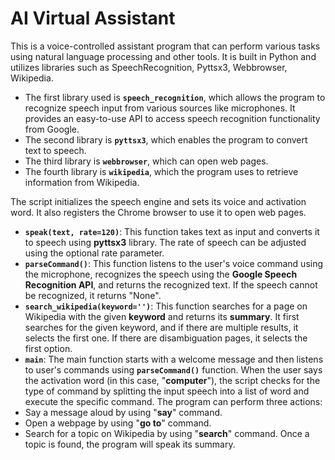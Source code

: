 # AI Virtual Assistant

This is a voice-controlled assistant program that can perform various tasks using natural language processing and other tools. It is built in Python and utilizes libraries such as SpeechRecognition, Pyttsx3, Webbrowser, Wikipedia.

- The first library used is **`speech_recognition`**, which allows the program to recognize speech input from various sources like microphones. It provides an easy-to-use API to access speech recognition functionality from Google.
- The second library is **`pyttsx3`**, which enables the program to convert text to speech.
- The third library is **`webbrowser`**, which can open web pages.
- The fourth library is **`wikipedia`**, which the program uses to retrieve information from Wikipedia.

The script initializes the speech engine and sets its voice and activation word. It also registers the Chrome browser to use it to open web pages.

- **`speak(text, rate=120)`**: This function takes text as input and converts it to speech using **pyttsx3** library. The rate of speech can be adjusted using the optional rate parameter.
- **`parseCommand()`**: This function listens to the user's voice command using the microphone, recognizes the speech using the **Google Speech Recognition API**, and returns the recognized text. If the speech cannot be recognized, it returns "None".
- **`search_wikipedia(keyword='')`**: This function searches for a page on Wikipedia with the given **keyword** and returns its **summary**. It first searches for the given keyword, and if there are multiple results, it selects the first one. If there are disambiguation pages, it selects the first option.
- **`main`**: The main function starts with a welcome message and then listens to user's commands using **`parseCommand()`** function. When the user says the activation word (in this case, "**computer**"), the script checks for the type of command by splitting the input speech into a list of word and execute the specific command. The program can perform three actions:
- Say a message aloud by using "**say**" command.
- Open a webpage by using "**go to**" command.
- Search for a topic on Wikipedia by using "**search**" command. Once a topic is found, the program will speak its summary.